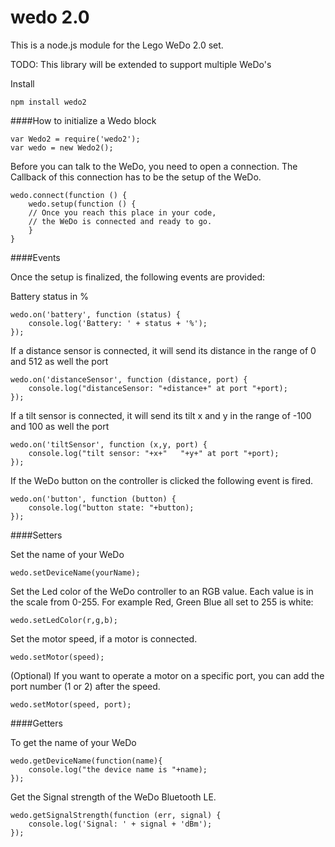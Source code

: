 # wedo 2.0

This is a node.js module for the Lego WeDo 2.0 set.

TODO: This library will be extended to support multiple WeDo's

Install

~~~~
npm install wedo2
~~~~
    

####How to initialize a Wedo block
~~~~
var Wedo2 = require('wedo2');
var wedo = new Wedo2();
~~~~

Before you can talk to the WeDo, you need to open a connection.
The Callback of this connection has to be the setup of the WeDo.

~~~~
wedo.connect(function () {
	wedo.setup(function () {
	// Once you reach this place in your code,
	// the WeDo is connected and ready to go.
	}
}
~~~~

####Events

Once the setup is finalized, the following events are provided:

Battery status in %
~~~~
wedo.on('battery', function (status) {
    console.log('Battery: ' + status + '%');
});
~~~~

If a distance sensor is connected, it will send its 
distance in the range of 0 and 512 as well the port
~~~~
wedo.on('distanceSensor', function (distance, port) {
	console.log("distanceSensor: "+distance+" at port "+port);
});
~~~~

If a tilt sensor is connected, it will send its 
tilt x and y in the range of -100 and 100 as well the port

~~~~
wedo.on('tiltSensor', function (x,y, port) {
    console.log("tilt sensor: "+x+"   "+y+" at port "+port);
});
~~~~

If the WeDo button on the controller is clicked the following event is fired.
~~~~
wedo.on('button', function (button) {
	console.log("button state: "+button);
});
~~~~

####Setters

Set the name of your WeDo
~~~~
wedo.setDeviceName(yourName);
~~~~

Set the Led color of the WeDo controller to an RGB value.
Each value is in the scale from 0-255.
For example Red, Green Blue all set to 255 is white:
~~~~
wedo.setLedColor(r,g,b); 
~~~~

Set the motor speed, if a motor is connected.
~~~~
wedo.setMotor(speed);
~~~~
(Optional) If you want to operate a motor on a specific port,
you can add the port number (1 or 2) after the speed.
~~~~
wedo.setMotor(speed, port);
~~~~

####Getters	
		
To get the name of your WeDo

~~~~		
wedo.getDeviceName(function(name){
    console.log("the device name is "+name);
});
~~~~

Get the Signal strength of the WeDo Bluetooth LE.

~~~~
wedo.getSignalStrength(function (err, signal) {
	console.log('Signal: ' + signal + 'dBm');
});
~~~~